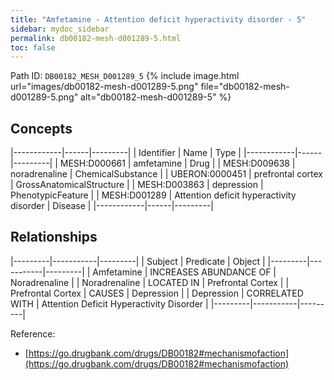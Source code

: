 ```yaml
---
title: "Amfetamine - Attention deficit hyperactivity disorder - 5"
sidebar: mydoc_sidebar
permalink: db00182-mesh-d001289-5.html
toc: false 
---
```



Path ID: `DB00182_MESH_D001289_5`
{% include image.html url="images/db00182-mesh-d001289-5.png" file="db00182-mesh-d001289-5.png" alt="db00182-mesh-d001289-5" %}

## Concepts

|------------|------|---------|
| Identifier | Name | Type    |
|------------|------|---------|
| MESH:D000661 | amfetamine | Drug |
| MESH:D009638 | noradrenaline | ChemicalSubstance |
| UBERON:0000451 | prefrontal cortex | GrossAnatomicalStructure |
| MESH:D003863 | depression | PhenotypicFeature |
| MESH:D001289 | Attention deficit hyperactivity disorder | Disease |
|------------|------|---------|

## Relationships

|---------|-----------|---------|
| Subject | Predicate | Object  |
|---------|-----------|---------|
| Amfetamine | INCREASES ABUNDANCE OF | Noradrenaline |
| Noradrenaline | LOCATED IN | Prefrontal Cortex |
| Prefrontal Cortex | CAUSES | Depression |
| Depression | CORRELATED WITH | Attention Deficit Hyperactivity Disorder |
|---------|-----------|---------|

Reference: 
  - [https://go.drugbank.com/drugs/DB00182#mechanismofaction](https://go.drugbank.com/drugs/DB00182#mechanismofaction)

